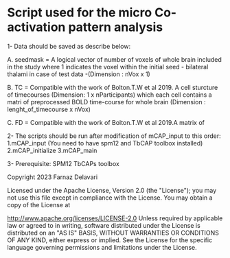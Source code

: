 # Script used for the micro Co-activation pattern analysis
1- Data should be saved as describe below: 
  
  A. seedmask = A logical vector of number of voxels of whole brain included in the study where 1 indicates the voxel within the initial seed -  bilateral thalami in case of test data -(Dimension : nVox x 1)

  B. TC = Compatible with the work of Bolton.T.W et al 2019. A cell sturcture of timecourses (Dimension: 1 x nParticipants) which each cell contains a matri of preprocessed BOLD time-course for whole brain (Dimension : lenght_of_timecourse x nVox)
  
  C. FD = Compatible with the work of Bolton.T.W et al 2019.A matrix of

2- The scripts should be run after modification of mCAP_input to this order:
1.mCAP_input (You need to have spm12 and TbCAP toolbox installed)
2.mCAP_initialize
3.mCAP_main

3- Prerequisite:
SPM12
TbCAPs toolbox


Copyright 2023 Farnaz Delavari

Licensed under the Apache License, Version 2.0 (the "License");
you may not use this file except in compliance with the License.
You may obtain a copy of the License at

http://www.apache.org/licenses/LICENSE-2.0
Unless required by applicable law or agreed to in writing, software
distributed under the License is distributed on an "AS IS" BASIS,
WITHOUT WARRANTIES OR CONDITIONS OF ANY KIND, either express or implied.
See the License for the specific language governing permissions and
limitations under the License.
